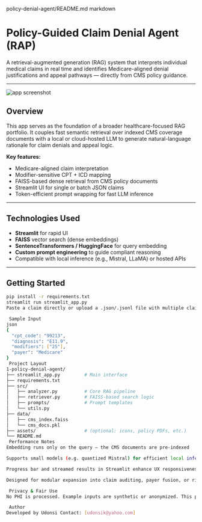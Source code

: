 policy-denial-agent/README.md
markdown
# Policy-Guided Claim Denial Agent (RAP)

A retrieval-augmented generation (RAG) system that interprets individual medical claims in real time and identifies Medicare-aligned denial justifications and appeal pathways — directly from CMS policy guidance.

---

![app screenshot](1-policy-denial-agent/images/denial_analyzer.PNG)


##  Overview

This app serves as the foundation of a broader healthcare-focused RAG portfolio. It couples fast semantic retrieval over indexed CMS coverage documents with a local or cloud-hosted LLM to generate natural-language rationale for claim denials and appeal logic.

**Key features:**
- Medicare-aligned claim interpretation
- Modifier-sensitive CPT + ICD mapping
- FAISS-based dense retrieval from CMS policy documents
- Streamlit UI for single or batch JSON claims
- Token-efficient prompt wrapping for fast LLM inference

---

##  Technologies Used

- **Streamlit** for rapid UI
- **FAISS** vector search (dense embeddings)
- **SentenceTransformers / HuggingFace** for query embedding
- **Custom prompt engineering** to guide compliant reasoning
- Compatible with local inference (e.g., Mistral, LLaMA) or hosted APIs

---

##  Getting Started

```bash
pip install -r requirements.txt
streamlit run streamlit_app.py
Paste a claim directly or upload a .json/.jsonl file with multiple claims.

 Sample Input
json
{
  "cpt_code": "99213",
  "diagnosis": "E11.9",
  "modifiers": ["25"],
  "payer": "Medicare"
}
 Project Layout
1-policy-denial-agent/
├── streamlit_app.py         # Main interface
├── requirements.txt
├── src/
│   ├── analyzer.py          # Core RAG pipeline
│   ├── retriever.py         # FAISS-based search logic
│   ├── prompts/             # Prompt templates
│   └── utils.py
├── data/
│   ├── cms_index.faiss
│   └── cms_docs.pkl
├── assets/                  # (optional: icons, policy PDFs, etc.)
└── README.md
 Performance Notes
Embedding runs only on the query — the CMS documents are pre-indexed

Supports small models (e.g. quantized Mistral) for efficient local inference

Progress bar and streamed results in Streamlit enhance UX responsiveness

Designed for modular expansion into claim auditing, payer fusion, or risk stratification

 Privacy & Fair Use
No PHI is processed. Example inputs are synthetic or anonymized. This project is intended for educational, research, and demo use only.

 Author
Developed by Udonsi Contact: [udonsik@yahoo.com]


